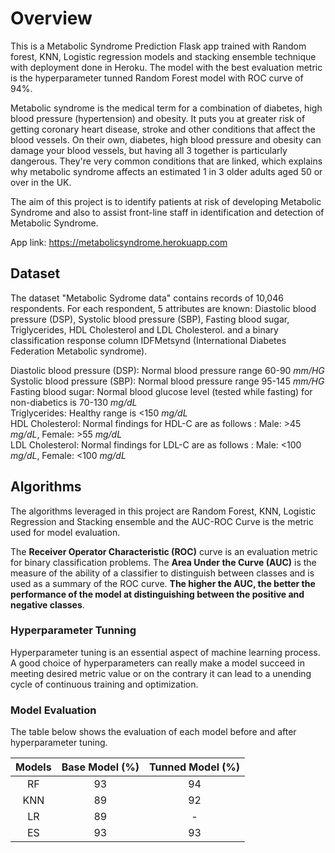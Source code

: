 # Overview
This is a Metabolic Syndrome Prediction Flask app trained with Random forest, KNN, Logistic regression models and stacking ensemble technique with deployment done in Heroku. The model with the best evaluation metric is the hyperparameter tunned Random Forest model with ROC curve of 94%.

Metabolic syndrome is the medical term for a combination of diabetes, high blood pressure (hypertension) and obesity. It puts you at greater risk of getting coronary heart disease, stroke and other conditions that affect the blood vessels.
On their own, diabetes, high blood pressure and obesity can damage your blood vessels, but having all 3 together is particularly dangerous. They're very common conditions that are linked, which explains why metabolic syndrome affects an estimated 1 in 3 older adults aged 50 or over in the UK.

The aim of this project is to identify patients at risk of developing Metabolic Syndrome and also to assist front-line staff in identification and detection of Metabolic Syndrome.

App link: https://metabolicsyndrome.herokuapp.com

## Dataset
The dataset "Metabolic Sydrome data" contains records of 10,046 respondents. For each respondent, 5 attributes are known: Diastolic blood pressure (DSP), Systolic blood pressure (SBP), Fasting blood sugar, Triglycerides, HDL Cholesterol and LDL Cholesterol. and a binary classification response column IDFMetsynd (International Diabetes Federation Metabolic syndrome).

Diastolic blood pressure (DSP): Normal blood pressure range 60-90 *mm/HG*  <br />
Systolic blood pressure (SBP): Normal blood pressure range 95-145 *mm/HG* <br />
Fasting blood sugar: Normal blood glucose level (tested while fasting) for non-diabetics is 70-130 *mg/dL* <br />
Triglycerides: Healthy range is <150 *mg/dL* <br />
HDL Cholesterol: Normal findings for HDL-C are as follows : Male: >45 *mg/dL*, Female: >55 *mg/dL* <br />
LDL Cholesterol: Normal findings for LDL-C are as follows : Male: <100 *mg/dL*, Female: <100 *mg/dL* <br />
## Algorithms
The algorithms leveraged in this project are Random Forest, KNN, Logistic Regression and Stacking ensemble and the AUC-ROC Curve is the metric used for model evaluation.

The **Receiver Operator Characteristic (ROC)** curve is an evaluation metric for binary classification problems. The **Area Under the Curve (AUC)** is the measure of the ability of a classifier to distinguish between classes and is used as a summary of the ROC curve. **The higher the AUC, the better the performance of the model at distinguishing between the positive and negative classes**.

### Hyperparameter Tunning
Hyperparameter tuning is an essential aspect of machine learning process. A good choice of hyperparameters can really make a model succeed in meeting desired metric value or on the contrary it can lead to a unending cycle of continuous training and optimization. 

### Model Evaluation
The table below shows the evaluation of each model before and after hyperparameter tuning.

| Models | Base Model (%) | Tunned Model (%) |
| :----: | :------------: | :--------------: |
|   RF   |       93       |        94        |
|  KNN   |       89       |        92        |
|   LR   |       89       |        -         |
|   ES   |       93       |        93        |